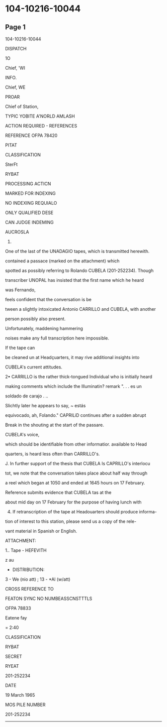 # 104-10216-10044

## Page 1

104-10216-10044

DISPATCH

1O

Chief, 'WI

INFO.

Chief, WE

PROAR

Chief of Station,

TYPIC YOBITE A'NORLD AMLASH

ACTION REQUIRED - REFERENCES

REFERENCE OFPA 78420

PITAT

CLASSIFICATION

SterFt

RYBAT

PROCESSING ACTICN

MARKED FOR INDEXING

NO INDEXING REQUIALO

ONLY QUALIFIED DESE

CAN JUDGE INDEMING

AUCROSLA

1.

One of the last of the UNADAGIO tapes, which is transmitted herewith.

contained a passace (marked on the attachment) which

spotted as possibly referring to Rolando CUBELA (201-252234). Though

transcriber UNOPAL has insisted that the first name which he heard

was Fernando,

feels confident that the conversation is be

tween a slightly intoxicated Antonio CARRILLO and CUBELA, with another

person possibly also present.

Unfortunately, maddening hammering

noises make any full transcription here impossible.

If the tape can

be cleaned un at Headçuarters, it may rive additional insights into

CUBELA's current attitudes.

2• CARRILLO is the rather thick-tongued Individual who is initially heard

making comments which include the Illuminatin? remark ". . . es un

soldado de carajo . ..

Slichtly later he appears to say, ~ estás

equivocado, ah, Folando." CAPRILiD continues after a sudden abrupt

Break in the shouting at the start of the passare.

CUBELA's voice,

which should be identifiable from other informatior. available to Head

quarters, is heard less often than CARRILLO's.

J. In further support of the thesis that CUBELA Is CAPRILLO's interlocu

tot, we note that the conversation takes place about half way through

a reel which began at 1050 and ended at 1645 hours on 17 February.

Reference submits evidence that CUBELA tas at the

about mid day on 17 February for the purpose of having lunch with

4. If retranscription of the tape at Headouarters should produce informa-

tion of interest to this station, please send us a copy of the rele-

vant material in Spanish or English.

ATTACHMENT:

1.. Tape - HEFEVITH

z au

- DISTRIBUTION:

3 - We (nio att) ; 13 - *Al (w/att)

CROSS REFERENCE TO

FEATON SYNC NO NUMBEASSCNSTTTLS

OFPA 78833

Eatene fay

= 2:40

CLASSIFICATION

RYBAT

SECRET

RYEAT

201-252234

DATE

19 March 1965

MOS PILE NUMBER

201-252234

---

